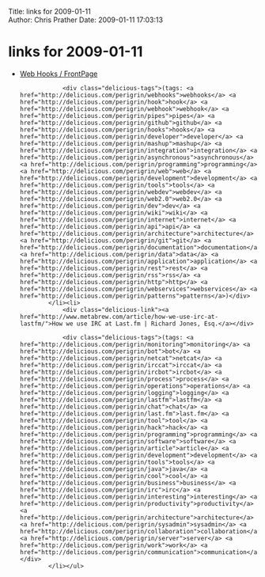 Title: links for 2009-01-11  
Author: Chris Prather
Date: 2009-01-11 17:03:13

# links for 2009-01-11
<ul class="delicious"><li>
                <div class="delicious-link"><a href="http://webhooks.pbwiki.com/">Web Hooks / FrontPage</a></div>
                
                <div class="delicious-tags">(tags: <a href="http://delicious.com/perigrin/webhooks">webhooks</a> <a href="http://delicious.com/perigrin/hook">hook</a> <a href="http://delicious.com/perigrin/webhook">webhook</a> <a href="http://delicious.com/perigrin/pipes">pipes</a> <a href="http://delicious.com/perigrin/github">github</a> <a href="http://delicious.com/perigrin/hooks">hooks</a> <a href="http://delicious.com/perigrin/developer">developer</a> <a href="http://delicious.com/perigrin/mashup">mashup</a> <a href="http://delicious.com/perigrin/integration">integration</a> <a href="http://delicious.com/perigrin/asynchronous">asynchronous</a> <a href="http://delicious.com/perigrin/programming">programming</a> <a href="http://delicious.com/perigrin/web">web</a> <a href="http://delicious.com/perigrin/development">development</a> <a href="http://delicious.com/perigrin/tools">tools</a> <a href="http://delicious.com/perigrin/webdev">webdev</a> <a href="http://delicious.com/perigrin/web2.0">web2.0</a> <a href="http://delicious.com/perigrin/dev">dev</a> <a href="http://delicious.com/perigrin/wiki">wiki</a> <a href="http://delicious.com/perigrin/internet">internet</a> <a href="http://delicious.com/perigrin/api">api</a> <a href="http://delicious.com/perigrin/architecture">architecture</a> <a href="http://delicious.com/perigrin/git">git</a> <a href="http://delicious.com/perigrin/documentation">documentation</a> <a href="http://delicious.com/perigrin/data">data</a> <a href="http://delicious.com/perigrin/application">application</a> <a href="http://delicious.com/perigrin/rest">rest</a> <a href="http://delicious.com/perigrin/rss">rss</a> <a href="http://delicious.com/perigrin/http">http</a> <a href="http://delicious.com/perigrin/webservices">webservices</a> <a href="http://delicious.com/perigrin/patterns">patterns</a>)</div>
            </li><li>
                <div class="delicious-link"><a href="http://www.metabrew.com/article/how-we-use-irc-at-lastfm/">How we use IRC at Last.fm | Richard Jones, Esq.</a></div>
                
                <div class="delicious-tags">(tags: <a href="http://delicious.com/perigrin/monitoring">monitoring</a> <a href="http://delicious.com/perigrin/bot">bot</a> <a href="http://delicious.com/perigrin/netcat">netcat</a> <a href="http://delicious.com/perigrin/irccat">irccat</a> <a href="http://delicious.com/perigrin/ircbot">ircbot</a> <a href="http://delicious.com/perigrin/process">process</a> <a href="http://delicious.com/perigrin/operations">operations</a> <a href="http://delicious.com/perigrin/logging">logging</a> <a href="http://delicious.com/perigrin/lastfm">lastfm</a> <a href="http://delicious.com/perigrin/chat">chat</a> <a href="http://delicious.com/perigrin/last.fm">last.fm</a> <a href="http://delicious.com/perigrin/tool">tool</a> <a href="http://delicious.com/perigrin/hack">hack</a> <a href="http://delicious.com/perigrin/programming">programming</a> <a href="http://delicious.com/perigrin/software">software</a> <a href="http://delicious.com/perigrin/article">article</a> <a href="http://delicious.com/perigrin/development">development</a> <a href="http://delicious.com/perigrin/tools">tools</a> <a href="http://delicious.com/perigrin/java">java</a> <a href="http://delicious.com/perigrin/cool">cool</a> <a href="http://delicious.com/perigrin/business">business</a> <a href="http://delicious.com/perigrin/irc">irc</a> <a href="http://delicious.com/perigrin/interesting">interesting</a> <a href="http://delicious.com/perigrin/productivity">productivity</a> <a href="http://delicious.com/perigrin/architecture">architecture</a> <a href="http://delicious.com/perigrin/sysadmin">sysadmin</a> <a href="http://delicious.com/perigrin/collaboration">collaboration</a> <a href="http://delicious.com/perigrin/server">server</a> <a href="http://delicious.com/perigrin/work">work</a> <a href="http://delicious.com/perigrin/communication">communication</a>)</div>
            </li></ul>
